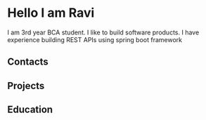 # Hello I am Ravi
I am 3rd year BCA student. I like to build software products.
I have experience building REST APIs using spring boot framework

## Contacts
## Projects
## Education